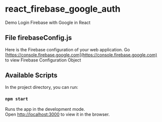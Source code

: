 # react_firebase_google_auth

Demo Login Firebase with Google in React

## File firebaseConfig.js

Here is the Firebase configuration of your web application.
Go [https://console.firebase.google.com](https://console.firebase.google.com) to view Firebase Configuration Object

## Available Scripts

In the project directory, you can run:

### `npm start`

Runs the app in the development mode.<br />
Open [http://localhost:3000](http://localhost:3000) to view it in the browser.
